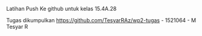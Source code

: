 Latihan Push Ke github untuk kelas 15.4A.28 


Tugas dikumpulkan
https://github.com/TesyarRAz/wp2-tugas - 1521064 - M Tesyar R
